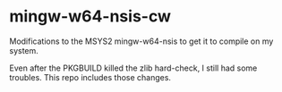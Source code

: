 # mingw-w64-nsis-cw

Modifications to the MSYS2 mingw-w64-nsis to get it to compile on my system.

Even after the PKGBUILD killed the zlib hard-check, I still had some troubles.
This repo includes those changes.

